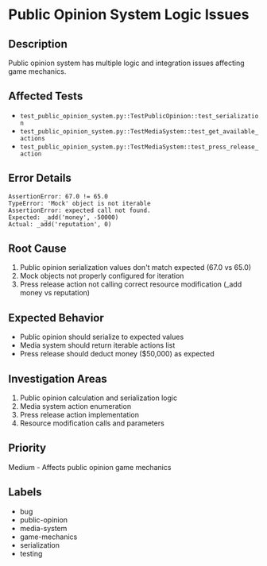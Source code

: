 # Public Opinion System Logic Issues

## Description
Public opinion system has multiple logic and integration issues affecting game mechanics.

## Affected Tests
- `test_public_opinion_system.py::TestPublicOpinion::test_serialization`
- `test_public_opinion_system.py::TestMediaSystem::test_get_available_actions`
- `test_public_opinion_system.py::TestMediaSystem::test_press_release_action`

## Error Details
```
AssertionError: 67.0 != 65.0
TypeError: 'Mock' object is not iterable
AssertionError: expected call not found.
Expected: _add('money', -50000)
Actual: _add('reputation', 0)
```

## Root Cause
1. Public opinion serialization values don't match expected (67.0 vs 65.0)
2. Mock objects not properly configured for iteration
3. Press release action not calling correct resource modification (_add money vs reputation)

## Expected Behavior
- Public opinion should serialize to expected values
- Media system should return iterable actions list
- Press release should deduct money ($50,000) as expected

## Investigation Areas
1. Public opinion calculation and serialization logic
2. Media system action enumeration
3. Press release action implementation
4. Resource modification calls and parameters

## Priority
Medium - Affects public opinion game mechanics

## Labels
- bug
- public-opinion
- media-system
- game-mechanics
- serialization
- testing
